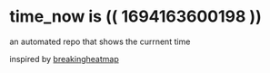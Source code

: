 # time_now is (( 1694163600198 ))

an automated repo that shows the currnent time

inspired by [breakingheatmap](https://github.com/breakingheatmap/breakingheatmap)
